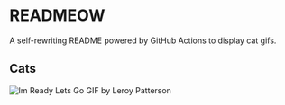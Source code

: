 # READMEOW

A self-rewriting README powered by GitHub Actions to display cat gifs.

## Cats

![Im Ready Lets Go GIF by Leroy Patterson](https://media4.giphy.com/media/CjmvTCZf2U3p09Cn0h/200.gif?cid=9acd02da6tnihrx3xp28kvss5c6fmvd8875v129mxyirjhvz&ep=v1_gifs_search&rid=200.gif&ct=g)
